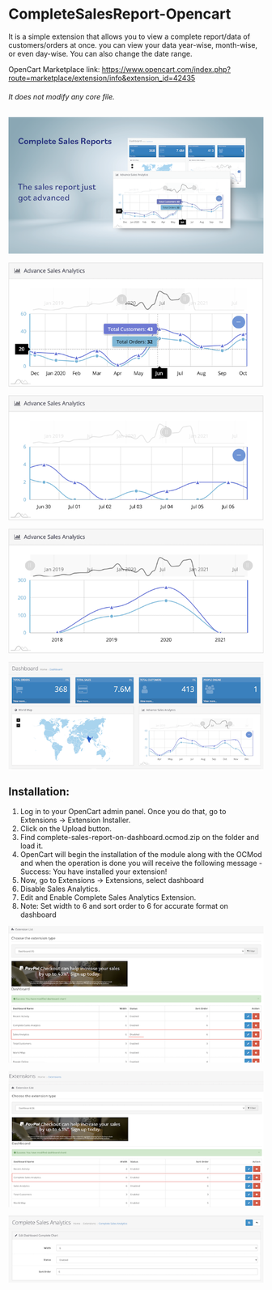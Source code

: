 # CompleteSalesReport-Opencart
It is a simple extension that allows you to view a complete report/data of customers/orders at once. you can view your data year-wise, month-wise, or even day-wise. You can also change the date range.

OpenCart Marketplace link: https://www.opencart.com/index.php?route=marketplace/extension/info&extension_id=42435

###### It does not modify any core file.

![Screenshot](banner.png)

![Screenshot](1.png)

![Screenshot](2.png)

![Screenshot](3.png)

![Screenshot](4.png)

## Installation:
1) Log in to your OpenCart admin panel. Once you do that, go to Extensions -> Extension Installer.
2) Click on the Upload button.
3) Find complete-sales-report-on-dashboard.ocmod.zip on the folder and load it.
4) OpenCart will begin the installation of the module along with the OCMod and when the operation is done you will receive the following message - Success: You have installed your extension!
5) Now, go to Extensions -> Extensions, select dashboard
6) Disable Sales Analytics.
7) Edit and Enable Complete Sales Analytics Extension.
8) Note: Set width to 6 and sort order to 6 for accurate format on dashboard

![Screenshot](5.png)

![Screenshot](6.png)

![Screenshot](7.png)